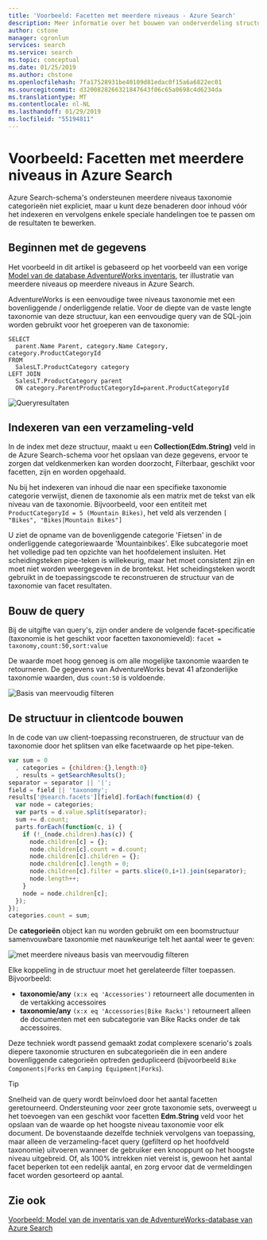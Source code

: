 ```yaml
---
title: 'Voorbeeld: Facetten met meerdere niveaus - Azure Search'
description: Meer informatie over het bouwen van onderverdeling structuren voor meerdere niveaus taxonomie, het maken van een geneste navigatiestructuur die u kunt opnemen op de toepassingspagina's.
author: cstone
manager: cgronlun
services: search
ms.service: search
ms.topic: conceptual
ms.date: 01/25/2019
ms.author: chstone
ms.openlocfilehash: 7fa17528931be40109d81edac0f15a6a6822ec01
ms.sourcegitcommit: d3200828266321847643f06c65a0698c4d6234da
ms.translationtype: MT
ms.contentlocale: nl-NL
ms.lasthandoff: 01/29/2019
ms.locfileid: "55194811"
---
```

# <a name="example-multi-level-facets-in-azure-search"></a>Voorbeeld: Facetten met meerdere niveaus in Azure Search

Azure Search-schema's ondersteunen meerdere niveaus taxonomie categorieën niet expliciet, maar u kunt deze benaderen door inhoud vóór het indexeren en vervolgens enkele speciale handelingen toe te passen om de resultaten te bewerken. 

## <a name="start-with-the-data"></a>Beginnen met de gegevens

Het voorbeeld in dit artikel is gebaseerd op het voorbeeld van een vorige [Model van de database AdventureWorks inventaris](search-example-adventureworks-modeling.md), ter illustratie van meerdere niveaus op meerdere niveaus in Azure Search.

AdventureWorks is een eenvoudige twee niveaus taxonomie met een bovenliggende / onderliggende relatie. Voor de diepte van de vaste lengte taxonomie van deze structuur, kan een eenvoudige query van de SQL-join worden gebruikt voor het groeperen van de taxonomie:

```T-SQL
SELECT 
  parent.Name Parent, category.Name Category, category.ProductCategoryId
FROM 
  SalesLT.ProductCategory category
LEFT JOIN
  SalesLT.ProductCategory parent
  ON category.ParentProductCategoryId=parent.ProductCategoryId
```

  ![Queryresultaten](./media/search-example-adventureworks/prod-query-results.png "queryresultaten")

## <a name="indexing-to-a-collection-field"></a>Indexeren van een verzameling-veld

In de index met deze structuur, maakt u een **Collection(Edm.String)** veld in de Azure Search-schema voor het opslaan van deze gegevens, ervoor te zorgen dat veldkenmerken kan worden doorzocht, Filterbaar, geschikt voor facetten, zijn en worden opgehaald.

Nu bij het indexeren van inhoud die naar een specifieke taxonomie categorie verwijst, dienen de taxonomie als een matrix met de tekst van elk niveau van de taxonomie. Bijvoorbeeld, voor een entiteit met `ProductCategoryId = 5 (Mountain Bikes)`, het veld als verzenden `[ "Bikes", "Bikes|Mountain Bikes"]`

U ziet de opname van de bovenliggende categorie 'Fietsen' in de onderliggende categoriewaarde 'Mountainbikes'. Elke subcategorie moet het volledige pad ten opzichte van het hoofdelement insluiten. Het scheidingsteken pipe-teken is willekeurig, maar het moet consistent zijn en moet niet worden weergegeven in de brontekst. Het scheidingsteken wordt gebruikt in de toepassingscode te reconstrueren de structuur van de taxonomie van facet resultaten.

## <a name="construct-the-query"></a>Bouw de query

Bij de uitgifte van query's, zijn onder andere de volgende facet-specificatie (taxonomie is het geschikt voor facetten taxonomieveld): `facet = taxonomy,count:50,sort:value`

De waarde moet hoog genoeg is om alle mogelijke taxonomie waarden te retourneren. De gegevens van AdventureWorks bevat 41 afzonderlijke taxonomie waarden, dus `count:50` is voldoende.

  ![Basis van meervoudig filteren](./media/search-example-adventureworks/facet-filter.png "basis van meervoudig filteren")

## <a name="build-the-structure-in-client-code"></a>De structuur in clientcode bouwen

In de code van uw client-toepassing reconstrueren, de structuur van de taxonomie door het splitsen van elke facetwaarde op het pipe-teken.

```javascript
var sum = 0
  , categories = {children:{},length:0}
  , results = getSearchResults();
separator = separator || '|';
field = field || 'taxonomy';
results['@search.facets'][field].forEach(function(d) {
  var node = categories;
  var parts = d.value.split(separator);
  sum += d.count;
  parts.forEach(function(c, i) {
    if (!_(node.children).has(c)) {
      node.children[c] = {};
      node.children[c].count = d.count;
      node.children[c].children = {};
      node.children[c].length = 0;
      node.children[c].filter = parts.slice(0,i+1).join(separator);
      node.length++;
    }
    node = node.children[c];
  });
});
categories.count = sum;
```

De **categorieën** object kan nu worden gebruikt om een boomstructuur samenvouwbare taxonomie met nauwkeurige telt het aantal weer te geven:

  ![met meerdere niveaus basis van meervoudig filteren](./media/search-example-adventureworks/multi-level-facet.png "met meerdere niveaus basis van meervoudig filteren")

 
Elke koppeling in de structuur moet het gerelateerde filter toepassen. Bijvoorbeeld:

+ **taxonomie/any** `(x:x eq 'Accessories')` retourneert alle documenten in de vertakking accessoires
+ **taxonomie/any** `(x:x eq 'Accessories|Bike Racks')` retourneert alleen de documenten met een subcategorie van Bike Racks onder de tak accessoires.

Deze techniek wordt passend gemaakt zodat complexere scenario's zoals diepere taxonomie structuren en subcategorieën die in een andere bovenliggende categorieën optreden gedupliceerd (bijvoorbeeld `Bike Components|Forks` en `Camping Equipment|Forks`).

> [!TIP]
> Snelheid van de query wordt beïnvloed door het aantal facetten geretourneerd. Ondersteuning voor zeer grote taxonomie sets, overweegt u het toevoegen van een geschikt voor facetten **Edm.String** veld voor het opslaan van de waarde op het hoogste niveau taxonomie voor elk document. De bovenstaande dezelfde techniek vervolgens van toepassing, maar alleen de verzameling-facet query (gefilterd op het hoofdveld taxonomie) uitvoeren wanneer de gebruiker een knooppunt op het hoogste niveau uitgebreid. Of, als 100% intrekken niet vereist is, gewoon het aantal facet beperken tot een redelijk aantal, en zorg ervoor dat de vermeldingen facet worden gesorteerd op aantal.

## <a name="see-also"></a>Zie ook

[Voorbeeld: Model van de inventaris van de AdventureWorks-database van Azure Search](search-example-adventureworks-modeling.md)